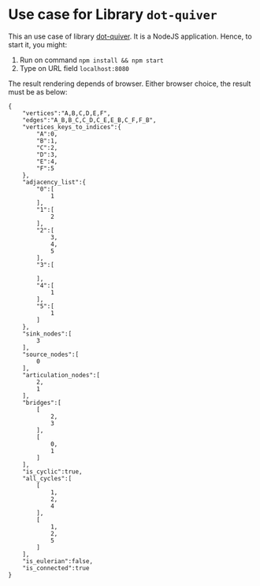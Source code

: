 # Use case for Library ```dot-quiver```

This an use case of library [dot-quiver](https://github.com/dot-quiver/quivero-api). It is a NodeJS application. Hence, to start it, you might:

1. Run on command ```npm install && npm start```
2. Type on URL field ```localhost:8080```

The result rendering depends of browser. Either browser choice, the result must be as below:

```
{
    "vertices":"A,B,C,D,E,F",
    "edges":"A_B,B_C,C_D,C_E,E_B,C_F,F_B",
    "vertices_keys_to_indices":{
        "A":0,
        "B":1,
        "C":2,
        "D":3,
        "E":4,
        "F":5
    },
    "adjacency_list":{
        "0":[
            1
        ],
        "1":[
            2
        ],
        "2":[
            3,
            4,
            5
        ],
        "3":[
            
        ],
        "4":[
            1
        ],
        "5":[
            1
        ]
    },
    "sink_nodes":[
        3
    ],
    "source_nodes":[
        0
    ],
    "articulation_nodes":[
        2,
        1
    ],
    "bridges":[
        [
            2,
            3
        ],
        [
            0,
            1
        ]
    ],
    "is_cyclic":true,
    "all_cycles":[
        [
            1,
            2,
            4
        ],
        [
            1,
            2,
            5
        ]
    ],
    "is_eulerian":false,
    "is_connected":true
}
```
